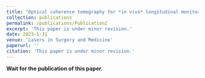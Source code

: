```yaml
---
title: "Optical coherence tomography for *in vivo* longitudinal monitoring of artificial dermal scaffold"
collection: publications
permalink: /publications/Publication2
excerpt: 'This paper is under minor revision.'
date: 2023-1-31
venue: 'Lasers in Surgery and Medicine'
paperurl: ''
citation: 'This paper is under minor revision.'
---
```


**Wait for the publication of this paper.**
